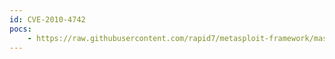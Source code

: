 ```yaml
---
id: CVE-2010-4742
pocs:
    - https://raw.githubusercontent.com/rapid7/metasploit-framework/master/modules/exploits/windows/fileformat/moxa_mediadbplayback.rb
---
```

